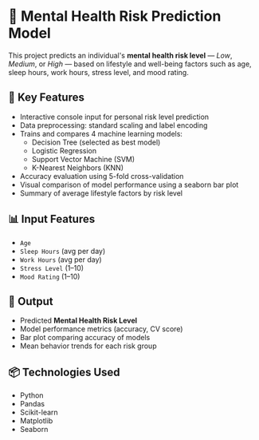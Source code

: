 # 🧠 Mental Health Risk Prediction Model

This project predicts an individual's **mental health risk level** — *Low*, *Medium*, or *High* — based on lifestyle and well-being factors such as age, sleep hours, work hours, stress level, and mood rating.

## 📌 Key Features

- Interactive console input for personal risk level prediction
- Data preprocessing: standard scaling and label encoding
- Trains and compares 4 machine learning models:
  - Decision Tree (selected as best model)
  - Logistic Regression
  - Support Vector Machine (SVM)
  - K-Nearest Neighbors (KNN)
- Accuracy evaluation using 5-fold cross-validation
- Visual comparison of model performance using a seaborn bar plot
- Summary of average lifestyle factors by risk level

## 📊 Input Features

- `Age`
- `Sleep Hours` (avg per day)
- `Work Hours` (avg per day)
- `Stress Level` (1–10)
- `Mood Rating` (1–10)

## 🧠 Output

- Predicted **Mental Health Risk Level**
- Model performance metrics (accuracy, CV score)
- Bar plot comparing accuracy of models
- Mean behavior trends for each risk group

## 📦 Technologies Used

- Python
- Pandas
- Scikit-learn
- Matplotlib
- Seaborn
